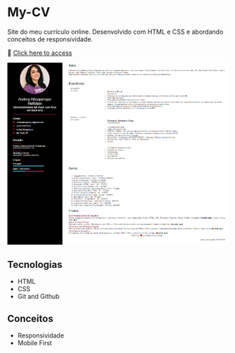 # My-CV

Site do meu currículo online. Desenvolvido com HTML e CSS e abordando conceitos de responsividade.

🔗 [Click here to access](https://dry-a.github.io/Meu-curriculo/)

![screenshot](images/readme.png)

## Tecnologias

- HTML
- CSS
- Git and Github

 ## Conceitos

- Responsividade
- Mobile First
